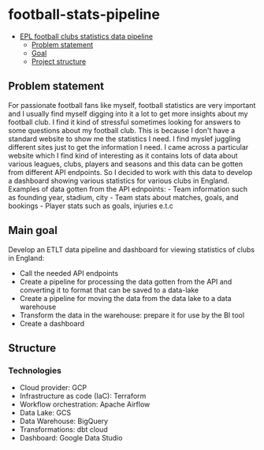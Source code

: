 # football-stats-pipeline
- [EPL football clubs statistics data pipeline](#football-stats-pipeline)
    - [Problem statement](#problem-statement)
    - [Goal](#main-goal)
    - [Project structure](#structure)

## Problem statement
For passionate football fans like myself, football statistics are very important and I usually find myself digging into it a lot to get more insights about my football club. I find it kind of stressful sometimes looking for answers to some questions about my football club. This is because I don't have a standard website to show me the statistics I need. I find myslef juggling different sites just to get the information I need. I came across a particular website which I find kind of interesting as it contains lots of data about various leagues, clubs, players and seasons and this data can be gotten from different API endpoints. So I decided to work with this data to develop a dashboard showing various statistics for various clubs in England. Examples of data gotten from the API ednpoints:
    - Team information such as founding year, stadium, city
    - Team stats about matches, goals, and bookings
    - Player stats such as goals, injuries e.t.c 

## Main goal
Develop an ETLT data pipeline and dashboard for viewing statistics of clubs in England:
- Call the needed API endpoints
- Create a pipeline for processing the data gotten from the API and converting it to format that can be saved to a data-lake
- Create a pipeline for moving the data from the data lake to a data warehouse
- Transform the data in the warehouse: prepare it for use by the BI tool
- Create a dashboard

## Structure
### Technologies
- Cloud provider: GCP
- Infrastructure as code (IaC): Terraform
- Workflow orchestration: Apache Airflow
- Data Lake: GCS
- Data Warehouse: BigQuery
- Transformations: dbt cloud
- Dashboard: Google Data Studio
